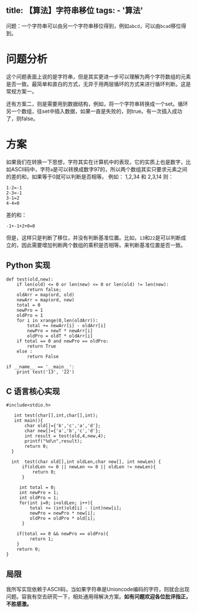 title: 【算法】字符串移位
tags:
    - '算法'
-----

问题：一个字符串可以由另一个字符串移位得到，例如`abcd`，可以由`bcad`移位得到。

# 问题分析

这个问题表面上说的是字符串，但是其实更进一步可以理解为两个字符数组的元素是否一致。最简单和直白的方式，无异于用两层循环的方式来进行循环判断。这是常规方案一。

还有方案二，则是需要用到数据结构，例如，将一个字符串转换成一个set。循环另一个数组，往set中插入数据，如果一直是失败的，则true。有一次插入成功了，则false。



# 方案

如果我们在转换一下思想，字符其实在计算机中的表现，它的实质上也是数字，比如ASCII码中，字符`a`是可以转换成数字97的，所以两个数组其实只要求元素之间的差的和，如果等于0就可以判断是否相等。
例如：
 1,2,34 和 2,3,14
则：

```
1-2=-1
2-3=-1
3-1=2
4-4=0
```

差的和：
```
-1+-1+2+0=0
```
但是，这样只是判断了移位，并没有判断基准位置。比如，`13`和`22`是可以判断成立的，因此需要增加判断两个数组的乘积是否相等。来判断基准位置是否一致。

## Python 实现
```
def test(old,new):
    if len(old) <= 0 or len(new) <= 0 or len(old) != len(new):
        return false;    
    oldArr = map(ord, old)    
    newArr = map(ord, new)    
    total = 0
    newPro = 1
    oldPro = 1  
    for i in xrange(0,len(oldArr)):        
        total += newArr[i] - oldArr[i]
        newPro = newT * newArr[i]
        oldPro = oldT * oldArr[i]    
    if total == 0 and newPro == oldPro:        
        return True    
    else :        
        return False

if __name__ == '__main__':
    print test('13', '22')
```

## C 语言核心实现

```
#include<stdio.h>
  
   int test(char[],int,char[],int);
   int main(){
       char old[]={'b','c','a','d'};
       char new[]={'a','b','c','d'};
       int result = test(old,4,new,4);
       printf("%d\n",result);
       return 0;
  }
 
  int  test(char old[],int oldLen,char new[], int newLen) {
      if(oldLen <= 0 || newLen <= 0 || oldLen != newLen){
          return 0;
      }
  
     int total = 0;
     int newPro = 1;
     int oldPro = 1;
     for(int i=0; i<oldLen; i++){
         total += (int)old[i] - (int)new[i];
         newPro = newPro * new[i];
         oldPro = oldPro * old[i];
      }
 
    if(total == 0 && newPro == oldPro){
         return 1;
    }
    return 0;
}                  
```

## 局限

我所写实现依赖于ASCII码，当如果字符串是Unioncode编码的字符，则就会出现问题。容我有空去研究一下，相处通用得解决方案。**如有问题欢迎各位批评指正，不胜感激。**
